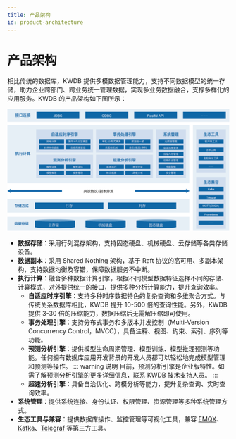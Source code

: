 ```yaml
---
title: 产品架构
id: product-architecture
---
```


# 产品架构

相比传统的数据库，KWDB 提供多模数据管理能力，支持不同数据模型的统一存储，助力企业跨部门、跨业务统一管理数据，实现多业务数据融合，支撑多样化的应用服务。KWDB 的产品架构如下图所示：

![](../static/about-kaiwudb/Bg7Xbj42woznZkxdvEbcAC9Tnfi.png)

- **数据存储**：采用行列混存架构，支持固态硬盘、机械硬盘、云存储等各类存储设备。
- **数据副本**：采用 Shared Nothing 架构，基于 Raft 协议的高可用、多副本架构，支持数据均衡及容错，保障数据服务不中断。
- **执行计算**：融合多种数据计算引擎，根据不同模型数据特征选择不同的存储、计算模式，对外提供统一的接口，提供多种分析计算能力，提升查询效率。
  - **自适应时序引擎**：支持多种时序数据特色的复杂查询和多维聚合方式。与传统关系数据库相比，KWDB 提升 10-500 倍的查询性能。另外，KWDB 提供 3-30 倍的压缩能力，数据压缩后无需解压缩即可使用。
  - **事务处理引擎**：支持分布式事务和多版本并发控制（Multi-Version Concurrency Control，MVCC），具备注释、视图、约束、索引、序列等功能。
  - **预测分析引擎**：提供模型生命周期管理、模型训练、模型推理预测等功能。任何拥有数据库应用开发背景的开发人员都可以轻松地完成模型管理和预测等操作。
    ::: warning 说明
    目前，预测分析引擎是企业版特性。如需了解预测分析引擎的更多详细信息，[联系](https://cs.kaiwudb.com/support/) KWDB 技术支持人员。
    :::
  - **超速分析引擎**：具备自治优化、跨模分析等能力，提升复杂查询、实时查询效率。
- **系统管理**：提供系统连接、身份认证、权限管理、资源管理等多种系统管理方式。
- **生态工具与兼容**：提供数据库操作、监控管理等可视化工具，兼容 [EMQX](https://www.emqx.io/)、[Kafka](https://kafka.apache.org/)、[Telegraf](https://github.com/influxdata/telegraf) 等第三方工具。

